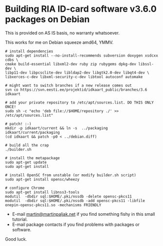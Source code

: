 Building RIA ID-card software v3.6.0 packages on Debian
=======================================================
This is provided on AS IS basis, no warranty whatsoever.

This works for me on Debian squeeze amd64, YMMV.

```
# install dependencies
sudo apt-get install --no-install-recommends subversion doxygen xsdcxx cdbs \
cmake build-essential libxml2-dev ruby zip rubygems dpkg-dev libssl-dev \
libp11-dev libpcsclite-dev libldap2-dev libgtk2.0-dev libqt4-dev \
libxerces-c-dev libxml-security-c-dev libtool autoconf automake

# might want to switch branches if a new release comes out
svn co https://svn.eesti.ee/projektid/idkaart_public/branches/3.6 idkaart

# add your private repository to /etc/apt/sources.list. DO THIS ONLY ONCE!
sudo sh -c "echo 'deb file://$HOME/repository ./' >> /etc/apt/sources.list"

# patch! :-)
mkdir -p idkaart/current && ln -s  ../packaging idkaart/current/packaging
(cd idkaart && patch -p0 < ../debian.diff)

# build all the crap
./builder.sh

# install the metapackage
sudo apt-get update
sudo apt-get install 

# install OpenSC from unstable (or modify builder.sh script)
sudo apt-get install opensc/wheezy

# configure Chrome
sudo apt-get install libnss3-tools
modutil  -dbdir sql:$HOME/.pki/nssdb -delete opensc-pkcs11
modutil  -dbdir sql:$HOME/.pki/nssdb -add opensc-pkcs11 -libfile onepin-opensc-pkcs11.so -mechanisms FRIENDLY
```
*  E-mail martin@martinpaljak.net if you find something fishy in this small tutorial.
*  E-mail package contacts if you find problems with packages or software.

Good luck.
